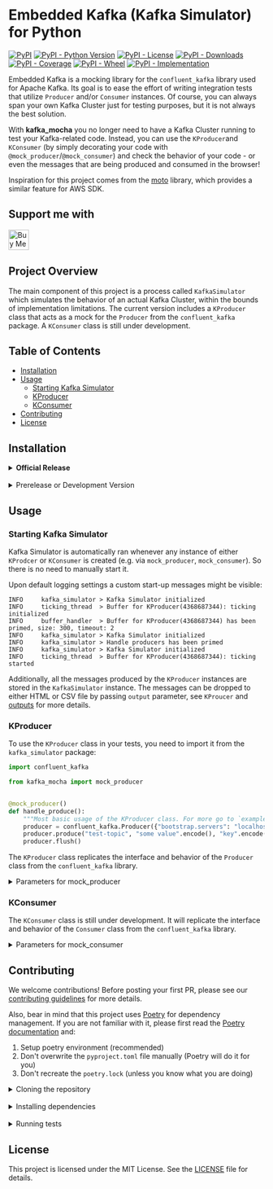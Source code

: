 # Embedded Kafka (Kafka Simulator) for Python

[![PyPI](https://img.shields.io/pypi/v/kafka_mocha)](https://pypi.org/project/kafka-mocha/)
[![PyPI - Python Version](https://img.shields.io/pypi/pyversions/kafka_mocha)](https://pypi.org/project/kafka-mocha/)
[![PyPI - License](https://img.shields.io/pypi/l/kafka_mocha)](https://pypi.org/project/kafka-mocha/)
[![PyPI - Downloads](https://img.shields.io/pypi/dm/kafka_mocha)](https://pypi.org/project/kafka-mocha/)
[![PyPI - Coverage](https://img.shields.io/badge/coverage-91%25-gree)](https://pypi.org/project/kafka-mocha/)
[![PyPI - Wheel](https://img.shields.io/pypi/wheel/kafka_mocha)](https://pypi.org/project/kafka-mocha/)
[![PyPI - Implementation](https://img.shields.io/pypi/implementation/kafka_mocha)](https://pypi.org/project/kafka-mocha/)

Embedded Kafka is a mocking library for the `confluent_kafka` library used for Apache Kafka. Its goal is to ease the
effort
of writing integration tests that utilize `Producer` and/or `Consumer` instances. Of course, you can always span your
own
Kafka Cluster just for testing purposes, but it is not always the best solution.

With **kafka_mocha** you no longer need to have a Kafka Cluster running to test your Kafka-related code. Instead, you
can use the `KProducer`and `KConsumer` (by simply decorating your code with `@mock_producer`/`@mock_consumer`) and check
the behavior of your
code - or even the messages that are being produced and consumed in the browser!

Inspiration for this project comes from the [moto](https://pypi.org/project/moto/) library, which provides a similar
feature for AWS SDK.

## Support me with

[<img alt="Buy Me A Coffee" height="40" src="https://cdn.buymeacoffee.com/buttons/v2/default-yellow.png"/>](https://buymeacoffee.com/and.ratajski)

## Project Overview

The main component of this project is a process called `KafkaSimulator` which simulates the behavior of an actual Kafka
Cluster, within the bounds of implementation limitations. The current version includes a `KProducer` class that acts as
a mock for the `Producer` from the `confluent_kafka` package. A `KConsumer` class is still under development.

## Table of Contents

- [Installation](#installation)
- [Usage](#usage)
    - [Starting Kafka Simulator](#starting-kafka-simulator)
    - [KProducer](#kproducer)
    - [KConsumer](#kconsumer)
- [Contributing](#contributing)
- [License](#license)

## Installation

<details>
<summary><b>Official Release</b></summary>

```sh
pip install kafka_mocha
```

or using your favorite package manager, e.g. [poetry](https://python-poetry.org/):

```sh
poetry add kafka_mocha
```

</details>
</br>

<details>
<summary>Prerelease or Development Version</summary>

From GitHub (development version):

```sh
pip install git+https://github.com/Effiware/kafka-mocha@develop
```

or as published (prerelease) version:

```sh
poetry add kafka_mocha --allow-prereleases
```

</details>

## Usage

### Starting Kafka Simulator

Kafka Simulator is automatically ran whenever any instance of either `KProdcer` or `KConsumer` is created (e.g. via
`mock_producer`,
`mock_consumer`). So there is no need to manually start it.

Upon default logging settings a custom start-up messages might be visible:

```text
INFO     kafka_simulator > Kafka Simulator initialized
INFO     ticking_thread  > Buffer for KProducer(4368687344): ticking initialized
INFO     buffer_handler  > Buffer for KProducer(4368687344) has been primed, size: 300, timeout: 2
INFO     kafka_simulator > Kafka Simulator initialized
INFO     kafka_simulator > Handle producers has been primed
INFO     kafka_simulator > Kafka Simulator initialized
INFO     ticking_thread  > Buffer for KProducer(4368687344): ticking started
```

Additionally, all the messages produced by the `KProducer` instances are stored in the `KafkaSimulator` instance. The
messages can be
dropped to either HTML or CSV file by passing `output` parameter, see `KProucer` and [outputs](./examples/outputs) for
more details.

### KProducer

To use the `KProducer` class in your tests, you need to import it from the `kafka_simulator` package:

```python
import confluent_kafka

from kafka_mocha import mock_producer


@mock_producer()
def handle_produce():
    """Most basic usage of the KProducer class. For more go to `examples` directory."""
    producer = confluent_kafka.Producer({"bootstrap.servers": "localhost:9092"})
    producer.produce("test-topic", "some value".encode(), "key".encode())
    producer.flush()
```

The `KProducer` class replicates the interface and behavior of the `Producer` class from the `confluent_kafka` library.

<details>
<summary>Parameters for mock_producer</summary>

| No | Parameter name                 | Parameter type | Comment                                                       |
|----|--------------------------------|----------------|---------------------------------------------------------------|
| 1  | loglevel                       | Literal        | See available levels in `logging` library                     |
| 2  | output                         | dict           | Dictionary with output configuration                          |
| 3  | output.format                  | Literal        | `html`, `csv` or `int` - output format of messages emitted    |
| 4  | output.name                    | str            | Name of the output file (only for HTML), e.g. kafka-dump.html |
| 5  | output.include_internal_topics | bool           | Flag to include internal topics in the output                 |
| 6  | output.include_markers         | bool           | Flag to include transaction markers in the output             |

</details>

### KConsumer

The `KConsumer` class is still under development. It will replicate the interface and behavior of the `Consumer` class
from the `confluent_kafka` library.

<details>
<summary>Parameters for mock_consumer</summary>

| No | Parameter name | Parameter type | Comment                                   |
|----|----------------|----------------|-------------------------------------------|
| 1  | loglevel       | Literal        | See available levels in `logging` library |
| 2  |                |                |                                           |
| 3  |                |                |                                           |

</details>

## Contributing

We welcome contributions! Before posting your first PR, please see our [contributing guidelines](CONTRIBUTING.md) for
more details.

Also, bear in mind that this project uses [Poetry](https://python-poetry.org/) for dependency management. If you are not
familiar with it,
please first read the [Poetry documentation](https://python-poetry.org/docs/) and:

1. Setup poetry environment (recommended)
2. Don't overwrite the `pyproject.toml` file manually (Poetry will do it for you)
3. Don't recreate the `poetry.lock` (unless you know what you are doing)

<details>
<summary>Cloning the repository</summary>

```sh
git clone git@github.com:Effiware/kafka-mocha.git
cd kafka-mocha
```

</details>
</br>

<details>
<summary>Installing dependencies</summary>

Default (and recommended) way:

```shell
poetry install --with test
```

Standard way:

```sh
poetry export -f requirements.txt --output requirements.txt
pip install -r requirements.txt
```

</details>
</br>

<details>
<summary>Running tests</summary>

Currently, test configuration is set up to run with `pytest` and kept in [pytest.ini](./tests/pytest.ini) file. You can
run them with:

```sh
poetry run pytest
```

</details>

## License

This project is licensed under the MIT License. See the [LICENSE](LICENSE) file for details.
